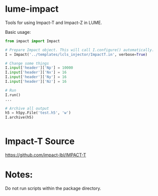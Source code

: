 # lume-impact
Tools for using Impact-T and Impact-Z in LUME.

Basic usage:
```python
from impact import Impact

# Prepare Impact object. This will call I.configure() automatically. 
I = Impact('../templates/lcls_injector/ImpactT.in', verbose=True)

# Change some things
I.input['header']['Np'] = 10000
I.input['header']['Nx'] = 16
I.input['header']['Ny'] = 16
I.input['header']['Nz'] = 16

# Run
I.run()
...

# Archive all output
h5 = h5py.File('test.h5', 'w')
I.archive(h5)



```


# Impact-T Source

https://github.com/impact-lbl/IMPACT-T


# Notes: 
Do not run scripts within the package directory.

